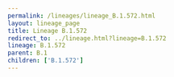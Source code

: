 ```yaml
---
permalink: /lineages/lineage_B.1.572.html
layout: lineage_page
title: Lineage B.1.572
redirect_to: ../lineage.html?lineage=B.1.572
lineage: B.1.572
parent: B.1
children: ['B.1.572']
---
```

